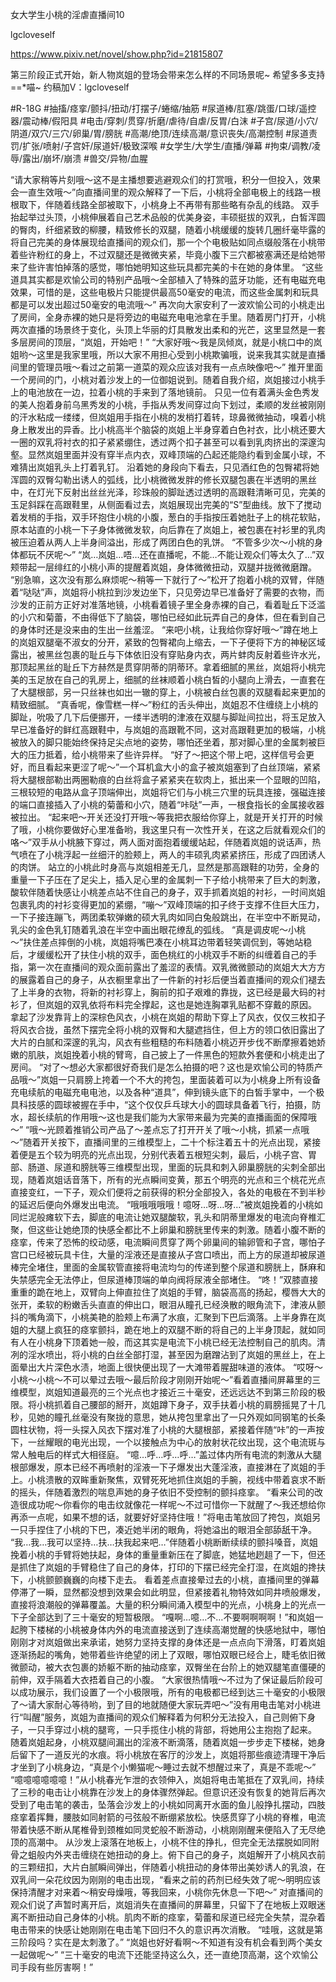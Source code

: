 女大学生小桃的淫虐直播间10

lgcloveself

https://www.pixiv.net/novel/show.php?id=21815807

第三阶段正式开始，新人物岚姐的登场会带来怎么样的不同场景呢~
希望多多支持==*喵~
约稿加V：lgcloveself

#R-18G
#抽搐/痉挛/颤抖/扭动/打摆子/蜷缩/抽筋
#尿道棒/肛塞/跳蛋/口球/遥控器/震动棒/假阳具
#电击/穿刺/贯穿/折磨/虐待/自虐/反胃/白沫
#子宫/尿道/小穴/阴道/双穴/三穴/卵巢/胃/膀胱
#高潮/绝顶/连续高潮/意识丧失/高潮控制
#尿道责罚/扩张/喷射/子宫奸/尿道奸/极致深喉
#女学生/大学生/直播/弹幕
#拘束/调教/凌辱/露出/崩坏/崩溃
#兽交/异物/血腥


“请大家稍等片刻哦～这不是主播想要逃避观众们的打赏哦，积分一但投入，效果会一直生效哦～”向直播间里的观众解释了一下后，小桃将全部电极上的线路一根根取下，伴随着线路全部被取下，小桃身上不再带有那些略有杂乱的线路。
双手抬起举过头顶，小桃伸展着自己艺术品般的优美身姿，丰硕挺拔的双乳，白皙浑圆的臀肉，纤细紧致的柳腰，精致修长的双腿，随着小桃缓缓的旋转几圈纤毫毕露的将自己完美的身体展现给直播间的观众们，那一个个电极贴如同点缀般落在小桃带着些许粉红的身上，不过双腿还是微微夹紧，毕竟小腹下三穴都被塞满还是给她带来了些许害怕掉落的感觉，哪怕她明知这些玩具都完美的卡在她的身体里。
“这些道具其实都是欢愉公司的特别产品哦～全部植入了特殊的蓝牙功能，还有电磁充电效果，可惜的是，这些电极片只能提供最高50毫安的电流，而这些金属刺和玩具都是可以发出超过50毫安的电流哦～”
再次向大家安利了一波欢愉公司的小桃走出了房间，全身赤裸的她只是将旁边的电磁充电电池拿在手里。随着房门打开，小桃两次直播的场景终于变化，头顶上华丽的灯具散发出柔和的光芒，这里显然是一套多层房间的顶层，“岚姐，开始吧！”
“大家好哦～我是凤倾岚，就是小桃口中的岚姐哟～这里是我家里哦，所以大家不用担心受到小桃欺骗哦，说来我其实就是直播间里的管理员哦～看过之前第一道菜的观众应该对我有一点点映像吧～”
推开里面一个房间的门，小桃对着沙发上的一位御姐说到。随着自我介绍，岚姐接过小桃手上的电池放在一边，拉着小桃的手来到了落地镜前。
只见一位有着满头金色秀发的美人抱着身前乌黑秀发的小桃，手指从秀发间穿过向下划过，柔顺的发丝被刚刚的汗水粘成一缕缕，但岚姐用手指在小桃的发梢打着转，琼鼻微微抽动，嗅着小桃身上散发出的异香。比小桃高半个脑袋的岚姐上半身穿着白色衬衣，比小桃还要大一圈的双乳将衬衣的扣子紧紧绷住，透过两个扣子甚至可以看到乳肉挤出的深邃沟壑。显然岚姐里面并没有穿半点内衣，双峰顶端的凸起还能隐约看到金属小球，不难猜出岚姐乳头上打着乳钉。
沿着她的身段向下看去，只见酒红色的包臀裙将她浑圆的双臀勾勒出诱人的弧线，比小桃微微发胖的修长双腿包裹在半透明的黑丝中，在灯光下反射出丝丝光泽，珍珠般的脚趾透过透明的高跟鞋清晰可见，完美的玉足斜踩在高跟鞋里，从侧面看过去，岚姐展现出完美的“S”型曲线。放下了搅动着发梢的手指，双手环抱住小桃的小腹，葱白的手指按压着她肚子上的桃花软贴，原本站直的小桃一下子身体微微发软，向后靠在了岚姐上，被包裹在衬衫里的乳肉被压迫着从两人上半身间溢出，形成了两团白色的乳饼。
“不管多少次～小桃的身体都玩不厌呢～”
“岚…岚姐…唔…还在直播呢，不能…不能让观众们等太久了…”双颊带起一层绯红的小桃小声的提醒着岚姐，身体微微扭动，双腿并拢微微磨蹭。
“别急嘛，这次没有那么麻烦呢～稍等一下就行了～”松开了抱着小桃的双臂，伴随着“哒哒”声，岚姐将小桃拉到沙发边坐下，只见旁边早已准备好了需要的衣物，而沙发的正前方正好对准落地镜，小桃看着镜子里全身赤裸的自己，看着耻丘下泛滥的小穴和菊蕾，不由得低下了脑袋，哪怕已经如此玩弄自己的身体，但在看到自己的身体时还是没来由的生出一丝羞涩。
“来吧小桃，让我给你穿好哦～”蹲在地上的岚姐双腿毫不淑女的分开，紧致的包臀裙向上缩去，一下子便将下方的神秘区域露出，被黑丝包裹的耻丘与下体依旧没有穿贴身内衣，两片蚌肉反射着些许水光，那顶起黑丝的耻丘下方赫然是贯穿阴蒂的阴蒂环。拿着细腻的黑丝，岚姐将小桃完美的玉足放在自己的乳房上，细腻的丝袜顺着小桃白皙的小腿向上滑去，一直套在了大腿根部，另一只丝袜也如出一辙的穿上，小桃被白丝包裹的双腿看起来更加的精致细腻。
“真香呢，像雪糕一样～”粉红的舌头伸出，岚姐忍不住缠绕上小桃的脚趾，吮吸了几下后便挪开，一缕半透明的津液在双腿与脚趾间拉出，将玉足放入早已准备好的鲜红高跟鞋中，与岚姐的高跟靴不同，这对高跟鞋更加的极端，小桃被放入的脚只能始终保持足尖点地的姿势，哪怕还坐着，那对脚心里的金属刺被巨大的压力抵着，给小桃带来了些许异样。
“好了～把这个带上吧，这样信号会更好，而且看起来更涩了呢～”一个耳机盒大小的盒子被岚姐塞到了白丝顶端，紧紧将大腿根部勒出两圈勒痕的白丝将盒子紧紧夹在软肉上，抵出来一个显眼的凹陷，三根较短的电路从盒子顶端伸出，岚姐将它们与小桃三穴里的玩具连接，强磁连接的端口直接插入了小桃的菊蕾和小穴，随着“咔哒”一声，一根食指长的金属接收器被拉出。
“起来吧～开关还没打开哦～等我把衣服给你穿上，就是开关打开的时候了哦，小桃你要做好心里准备哟，我这里只有一次性开关，在这之后就看观众们的咯～”双手从小桃腋下穿过，两人面对面抱着缓缓站起，伴随着岚姐的说话声，热气喷在了小桃浮起一丝细汗的脸颊上，两人的丰硕乳肉紧紧挤压，形成了四团诱人的肉饼。
站立的小桃此时身高与岚姐相差无几，显然是那高跟鞋的功劳，全身的重量一下子压在了足尖上，插入足心里的金属刺一下子给小桃带来了巨大的刺激，酸软伴随着快感让小桃差点站不住自己的身子，双手抓着岚姐的衬衫，一时间岚姐包裹乳肉的衬衫变得更加的紧绷，“嘣～”双峰顶端的扣子终于支撑不住巨大压力，一下子接连蹦飞，两团柔软弹嫩的硕大乳肉如同白兔般跳出，在半空中不断晃动，乳尖的金色乳钉随着乳浪在半空中画出眼花缭乱的弧线。
“真是调皮呢～小桃～”扶住差点摔倒的小桃，岚姐将嘴巴凑在小桃耳边带着轻笑调侃到，等她站稳后，才缓缓松开了扶住小桃的双手，面色桃红的小桃双手不断的纠缠着自己的手指，第一次在直播间的观众面前露出了羞涩的表情。双乳微微颤动的岚姐大大方方的展露着自己的身子，从衣橱里拿出了一件新的衬衫后便当着直播间的观众们褪去了上半身的衣物，将新的衬衫穿上，胸前的扣子艰难的靠拢，这已经是最大码的衬衫了，但岚姐的双乳依将布料完全撑起，这也是她连胸罩乳贴都不穿戴的原因。
拿起了沙发靠背上的深棕色风衣，小桃在岚姐的帮助下穿上了风衣，仅仅三枚扣子将风衣合拢，虽然下摆完全将小桃的双臀和大腿遮挡住，但上方的领口依旧露出了大片的白腻和深邃的乳沟，风衣有些粗糙的布料随着小桃迈开步伐不断摩擦着她娇嫩的肌肤，岚姐挽着小桃的臂弯，自己披上了一件黑色的短款外套便和小桃走出了房间。
“对了～想必大家都很好奇我们是怎么拍摄的吧？这也是欢愉公司的特质产品哦～”岚姐一只肩膀上挎着一个不大的挎包，里面装着可以为小桃身上所有设备充电续航的电磁充电电池，以及各种“道具”，伸到镜头底下的白皙手掌中，一个极具科技感的圆球被握在手中，“这个仅仅乒乓球大小的圆球具备着飞行，拍摄，防水，超长续航的作用哦～这也是我们能为大家带来最为完美的直播画面的保障哦～”
“哦～光顾着推销公司产品了～差点忘了打开开关了哦～小桃，抓紧一点哦～”随着开关按下，直播间里的三维模型上，二十个标注着五十的光点出现，紧接着便是五个较为明亮的光点出现，分别代表着五根短尖刺，最后，小桃子宫、胃部、肠道、尿道和膀胱等三维模型出现，里面的玩具和刺入卵巢膀胱的尖刺全部出现，随着岚姐话音落下，所有的光点瞬间变黄，那五个明亮的光点和三个桃花光点直接变红，一下子，观众们便将之前获得的积分全部投入，各处的电极在不到半秒的延迟后便向外爆发出电流。
“哦哦哦哦哦！噫呀…呀…呀…”被岚姐挽着的小桃如同烂泥般瘫软下去，脚底的电流让她双腿酸软，乳头和阴蒂里爆发的电流向脊椎汇聚，但这些让她绝顶的快感全都比不上卵巢和膀胱里传来的刺激。随着小腹不断的痉挛，传来了恐怖的绞动感，电流瞬间贯穿了两个卵巢间的输卵管和子宫，哪怕子宫口已经被玩具卡住，大量的淫液还是直接从子宫口喷出，而上方的尿道却被尿道棒完全堵住，里面的金属软管直接将电流均匀的传递到整个尿道和膀胱上，酥麻和失禁感完全无法停止，但尿道棒顶端的单向阀将尿液全部堵住。
“咚！”双膝直接重重的跪在地上，双臂向上伸直拉住了岚姐的手臂，脑袋高高的扬起，樱唇大大的张开，柔软的粉嫩舌头直直的伸出口，眼泪从瞳孔已经涣散的眼角流下，津液从颤抖的嘴角滴下，小桃美艳的脸颊上布满了水痕，汇聚到下巴后滴落。上半身靠在岚姐的大腿上疯狂的痉挛颤抖，跪在地上的双腿不断的将自己的上半身顶起，就如同有人在小桃身下顶着她一般，而这其实是电流下小桃已经无法控制自己的肌肉。清冽的淫水喷出，将小桃的白丝全部打湿，甚至因为磨蹭沾到了岚姐的黑丝上，在上面晕出大片深色水渍，地面上很快便出现了一大滩带着腥甜味道的液体。
“哎呀～小桃～小桃～不可以晕过去哦～最后阶段才刚刚开始呢～”看着直播间屏幕里的三维模型，岚姐知道最亮的三个光点也才接近三十毫安，还远远达不到第三阶段的极限。将小桃抓着自己腰部的掰开，岚姐蹲下身子，双手扶着小桃的肩膀摇晃了十几秒，见她的瞳孔丝毫没有聚拢的意思，她从挎包里拿出了一只外观如同钢笔的长条圆柱状物，将一头探入风衣下摆对准了小桃的大腿根部，紧接着伴随“咔”的一声按下，一丝耀眼的电光出现，一个以接触点为中心的放射状花纹出现，这个电流斑与常人触电后的样式大相径庭。
“噫…呼…呼…呼…”盖过体内所有电流的刺激从大腿根部爆发，原本已经不再喷射的淫液一下子爆发出大蓬淫液，直接淋在了岚姐的手上。小桃溃散的双眸重新聚焦，双臂死死地抓住岚姐的手腕，视线中带着哀求不断的摇头，伴随着激烈的喘息声她的身子依旧不受控制的颤抖痉挛。
“看来公司的改造很成功呢～你看你的电击纹就像花一样呢～不过可惜你一下就醒了～我还想给你再添一点呢，如果不想的话，就要好好坚持住哦！”将电击笔放回了挎包，岚姐另一只手捏住了小桃的下巴，凑近她半闭的眼角，将她溢出的眼泪全部舔舐干净。
“我…我…我可以坚持…扶…扶我起来吧…”伴随着小桃断断续续的颤抖嗓音，岚姐挽着小桃的手臂将她扶起，身体的重量重新压在了脚底，她猛地趔趄了一下，但还是抓住了岚姐的手臂稳住了自己的身体，打印的下摆已经完全打湿，在岚姐的搀扶下，小桃颤颤巍巍的向楼下走去。
看着差点直接晕过去的小桃，直播间里的弹幕停滞了一瞬，显然都没想到效果会如此明显，但紧接着礼物特效如同井喷般爆发，直接将浪潮般的弹幕覆盖。大量的积分瞬间涌入模型中的光点，小桃身上的光点一下子全部达到了三十毫安的短暂极限。
“嘎啊…噫…不…不要啊啊啊啊！”和岚姐一起胯下楼梯的小桃被身体内外的电流直接送到了连续高潮觉醒的快感地狱中，哪怕刚刚才对岚姐做出来承诺，她努力坚持支撑的身体还是一点点向下滑落，盯着岚姐逐渐扬起的嘴角，她带着些许绝望的闭上了双眼，哪怕双眼已经合上，睫毛依旧微微颤动，被大衣包裹的娇躯不断的抽动痉挛，双臀坐在台阶上的她双腿笔直僵硬的前伸，双手隔着大衣捂着自己的小腹。
“大家很热情哦～不过为了保证最后阶段可以成功展示，我们设置了一个小极限哦，所有的电极都已经到达三十毫安的小极限了～请大家耐心等待哟，到了目的地就随便大家玩弄吧～”没有用电击笔对小桃进行“叫醒”服务，岚姐为直播间的观众们解释着为何积分无法投入，自己则俯下身子，一只手穿过小桃的腿弯，一只手揽住小桃的背部，将她用公主抱抱了起来。
随着岚姐起身，小桃双腿间漏出的淫液不断滴落，随着岚姐一步步走下楼梯，她身后留下了一道反光的水痕。将小桃放在客厅的沙发上，岚姐将那些痕迹清理干净后才坐到了小桃身边，“真是个小懒猫呢～睡过去就不想醒过来了，真是不乖呢～”
“噫噫噫噫噫噫！”从小桃春光乍泄的衣领伸入，岚姐将电击笔抵在了双乳间，持续了三秒的电击让小桃靠在沙发上的身体骤然弹起。但意识还没有恢复的她背后再次受到了电击笔的袭击，坠落会沙发上的小桃如同离开水面的鱼儿般挣扎摆动，四肢痉挛着挥舞，腰肢如同射箭的弓弦般不断绷紧放松。快感贯穿了小桃的脊椎，电流带着快感不断从尾椎骨到颈椎如同灵蛇般不断游动，小桃刚刚醒来便陷入了无尽绝顶的高潮中。
从沙发上滚落在地板上，小桃不住的挣扎，但完全无法摆脱如同附骨之蛆般内外夹击缠绕在她扭动的身上。俯下自己的身子，岚姐解开了小桃风衣前的三颗纽扣，大片白腻瞬间弹出，伴随着小桃扭动的身体带出美妙诱人的乳浪，在双乳间一朵花纹因为刚刚的电击出现，“看来之前的药剂已经失效了呢～明明应该保持清醒才对来着～稍安母燥哦，等我回来，小桃你先休息一下吧～”
对直播间的观众们说了声暂时离开后，岚姐消失在直播间的屏幕里，只留下了在地板上双眼迷离不断扭动自己身体的小桃。肌肉不断的痉挛，菊蕾和尿道已经完全失禁，混杂着电击带来的快感让她刚刚在电击笔下回归不久的意识再次消散。
“哇哦，这就是第三阶段吗？实在是太刺激了。”
“岚姐也好好看啊～不知道有没有机会看到两个美女一起做呢～”
“三十毫安的电流下还能坚持这么久，还一直绝顶高潮，这个欢愉公司手段有些厉害啊！”
